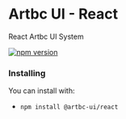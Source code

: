 Artbc UI - React 
============================
React Artbc UI System

[![npm version](https://img.shields.io/npm/v/@artbc-ui/react.svg?style=flat)](https://www.npmjs.com/package/@artbc-ui/react) 

### Installing 

You can install with:
- `npm install @artbc-ui/react`

